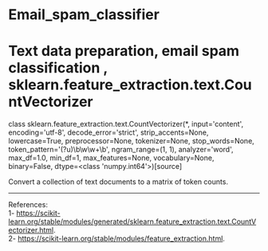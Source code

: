 # Email_spam_classifier
# Text data preparation, email spam classification , sklearn.feature_extraction.text.CountVectorizer



class sklearn.feature_extraction.text.CountVectorizer(*, input='content', encoding='utf-8', decode_error='strict', strip_accents=None, lowercase=True, preprocessor=None, tokenizer=None, stop_words=None, token_pattern='(?u)\b\w\w+\b', ngram_range=(1, 1), analyzer='word', max_df=1.0, min_df=1, max_features=None, vocabulary=None, binary=False, dtype=<class 'numpy.int64'>)[source]


Convert a collection of text documents to a matrix of token counts.


 
-------------------------------------------------------
References:    
1- https://scikit-learn.org/stable/modules/generated/sklearn.feature_extraction.text.CountVectorizer.html.   
2- https://scikit-learn.org/stable/modules/feature_extraction.html.  
